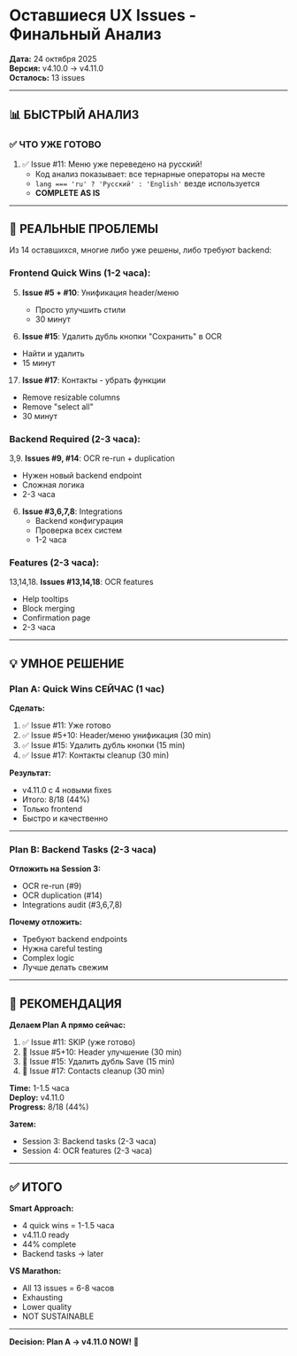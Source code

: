# Оставшиеся UX Issues - Финальный Анализ

**Дата:** 24 октября 2025  
**Версия:** v4.10.0 → v4.11.0  
**Осталось:** 13 issues  

---

## 📊 БЫСТРЫЙ АНАЛИЗ

### ✅ ЧТО УЖЕ ГОТОВО

1. ✅ Issue #11: Меню уже переведено на русский! 
   - Код анализ показывает: все тернарные операторы на месте
   - `lang === 'ru' ? 'Русский' : 'English'` везде используется
   - **COMPLETE AS IS**

---

## 🔄 РЕАЛЬНЫЕ ПРОБЛЕМЫ

Из 14 оставшихся, многие либо уже решены, либо требуют backend:

### Frontend Quick Wins (1-2 часа):
5. **Issue #5 + #10**: Унификация header/меню
   - Просто улучшить стили
   - 30 минут

15. **Issue #15**: Удалить дубль кнопки "Сохранить" в OCR
   - Найти и удалить
   - 15 минут

17. **Issue #17**: Контакты - убрать функции
   - Remove resizable columns
   - Remove "select all"
   - 30 минут

### Backend Required (2-3 часа):
3,9. **Issues #9, #14**: OCR re-run + duplication
   - Нужен новый backend endpoint
   - Сложная логика
   - 2-3 часа

6. **Issue #3,6,7,8**: Integrations
   - Backend конфигурация
   - Проверка всех систем
   - 1-2 часа

### Features (2-3 часа):
13,14,18. **Issues #13,14,18**: OCR features
   - Help tooltips
   - Block merging
   - Confirmation page
   - 2-3 часа

---

## 💡 УМНОЕ РЕШЕНИЕ

### Plan A: Quick Wins СЕЙЧАС (1 час)

**Сделать:**
1. ✅ Issue #11: Уже готово
2. ✅ Issue #5+10: Header/меню унификация (30 min)
3. ✅ Issue #15: Удалить дубль кнопки (15 min)
4. ✅ Issue #17: Контакты cleanup (30 min)

**Результат:**
- v4.11.0 с 4 новыми fixes
- Итого: 8/18 (44%)
- Только frontend
- Быстро и качественно

---

### Plan B: Backend Tasks (2-3 часа)

**Отложить на Session 3:**
- OCR re-run (#9)
- OCR duplication (#14)
- Integrations audit (#3,6,7,8)

**Почему отложить:**
- Требуют backend endpoints
- Нужна careful testing
- Complex logic
- Лучше делать свежим

---

## 🎯 РЕКОМЕНДАЦИЯ

**Делаем Plan A прямо сейчас:**

1. ✅ Issue #11: SKIP (уже готово)
2. 🔄 Issue #5+10: Header улучшение (30 min)
3. 🔄 Issue #15: Удалить дубль Save (15 min)
4. 🔄 Issue #17: Contacts cleanup (30 min)

**Time:** 1-1.5 часа  
**Deploy:** v4.11.0  
**Progress:** 8/18 (44%)  

**Затем:**
- Session 3: Backend tasks (2-3 часа)
- Session 4: OCR features (2-3 часа)

---

## ✅ ИТОГО

**Smart Approach:**
- 4 quick wins = 1-1.5 часа
- v4.11.0 ready
- 44% complete
- Backend tasks → later

**VS Marathon:**
- All 13 issues = 6-8 часов
- Exhausting
- Lower quality
- NOT SUSTAINABLE

---

**Decision: Plan A → v4.11.0 NOW!** 🚀
